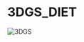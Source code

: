 # 3DGS_DIET
![3DGS](https://github.com/user-attachments/assets/58137e97-3042-4d40-a160-e1b80c8e1715)
